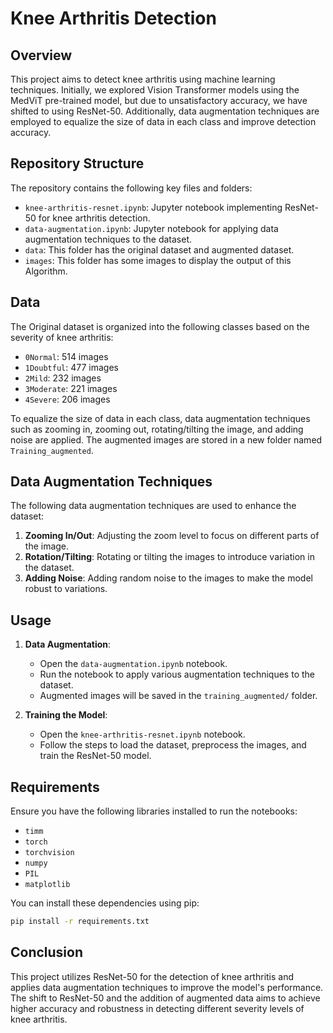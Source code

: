 # Knee Arthritis Detection 

## Overview

This project aims to detect knee arthritis using machine learning techniques. Initially, we explored Vision Transformer models using the MedViT pre-trained model, but due to unsatisfactory accuracy, we have shifted to using ResNet-50. Additionally, data augmentation techniques are employed to equalize the size of data in each class and improve detection accuracy.

## Repository Structure

The repository contains the following key files and folders:

- `knee-arthritis-resnet.ipynb`: Jupyter notebook implementing ResNet-50 for knee arthritis detection.
- `data-augmentation.ipynb`: Jupyter notebook for applying data augmentation techniques to the dataset.
- `data`: This folder has the original dataset and augmented dataset. 
- `images`: This folder has some images to display the output of this Algorithm.

## Data

The Original dataset is organized into the following classes based on the severity of knee arthritis:
- `0Normal`: 514 images
- `1Doubtful`: 477 images
- `2Mild`: 232 images
- `3Moderate`: 221 images
- `4Severe`: 206 images

To equalize the size of data in each class, data augmentation techniques such as zooming in, zooming out, rotating/tilting the image, and adding noise are applied. The augmented images are stored in a new folder named `Training_augmented`.

## Data Augmentation Techniques

The following data augmentation techniques are used to enhance the dataset:

1. **Zooming In/Out**: Adjusting the zoom level to focus on different parts of the image.
2. **Rotation/Tilting**: Rotating or tilting the images to introduce variation in the dataset.
3. **Adding Noise**: Adding random noise to the images to make the model robust to variations.

## Usage

1. **Data Augmentation**:
   - Open the `data-augmentation.ipynb` notebook.
   - Run the notebook to apply various augmentation techniques to the dataset.
   - Augmented images will be saved in the `training_augmented/` folder.

2. **Training the Model**:
   - Open the `knee-arthritis-resnet.ipynb` notebook.
   - Follow the steps to load the dataset, preprocess the images, and train the ResNet-50 model.

## Requirements

Ensure you have the following libraries installed to run the notebooks:

- `timm`
- `torch`
- `torchvision`
- `numpy`
- `PIL`
- `matplotlib`

You can install these dependencies using pip:

```bash
pip install -r requirements.txt
```

## Conclusion

This project utilizes ResNet-50 for the detection of knee arthritis and applies data augmentation techniques to improve the model's performance. The shift to ResNet-50 and the addition of augmented data aims to achieve higher accuracy and robustness in detecting different severity levels of knee arthritis.
